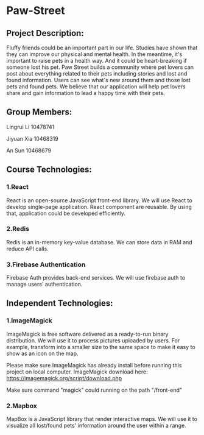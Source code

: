 # Paw-Street
## Project Description:
Fluffy friends could be an important part in our life. Studies have shown that they can improve our physical and mental health. In the meantime, it's important to raise pets in a health way. And it could be heart-breaking if someone lost his pet.
Paw Street builds a community where pet lovers can post about everything related to their pets including stories and lost and found information. Users can see what's new around them and those lost pets and found pets. We believe that our application will help pet lovers share and gain information to lead a happy time with their pets.

## Group Members:
Lingrui Li 	10478741

Jiyuan Xia 	10468319

An Sun 	10468679

## Course Technologies:
### 1.React
React is an open-source JavaScript front-end library. We will use React to develop single-page application. React component are reusable. By using that, application could be developed efficiently.

### 2.Redis
Redis is an in-memory key-value database. We can store data in RAM and reduce API calls.

### 3.Firebase Authentication
Firebase Auth provides back-end services. We will use firebase auth to manage users' authentication. 

## Independent Technologies:
### 1.ImageMagick
ImageMagick is free software delivered as a ready-to-run binary distribution. We will use it to process pictures uploaded by users. For example, transform into a smaller size to the same space to make it easy to show as an icon on the map.

Please make sure ImageMagick has already install before running this project on local computer. ImageMagick download here: https://imagemagick.org/script/download.php

Make sure command "magick" could running on the path "/front-end"

### 2.Mapbox
MapBox is a JavaScript library that render interactive maps. We will use it to visualize all lost/found pets' information around the user within a range.
